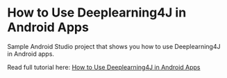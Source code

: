 # How to Use Deeplearning4J in Android Apps

Sample Android Studio project that shows you how to use Deeplearning4J in Android apps.

Read full tutorial here: [How to Use Deeplearning4J in Android Apps](http://progur.com/2017/01/how-to-use-deeplearning4j-on-android.html)
